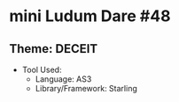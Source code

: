 # mini Ludum Dare #48

## Theme: DECEIT

* Tool Used:
  * Language: AS3
  * Library/Framework: Starling

